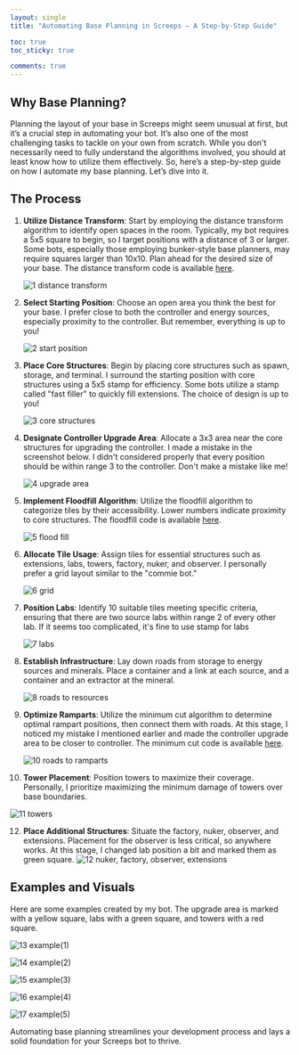 ```yaml
---
layout: single
title: "Automating Base Planning in Screeps – A Step-by-Step Guide"

toc: true
toc_sticky: true

comments: true
---
```

## Why Base Planning?

Planning the layout of your base in Screeps might seem unusual at first, but it’s a crucial step in automating your bot. It’s also one of the most challenging tasks to tackle on your own from scratch. While you don't necessarily need to fully understand the algorithms involved, you should at least know how to utilize them effectively. So, here’s a step-by-step guide on how I automate my base planning. Let’s dive into it.

## The Process

1. **Utilize Distance Transform**: Start by employing the distance transform algorithm to identify open spaces in the room. Typically, my bot requires a 5x5 square to begin, so I target positions with a distance of 3 or larger. Some bots, especially those employing bunker-style base planners, may require squares larger than 10x10. Plan ahead for the desired size of your base. The distance transform code is available [here](https://github.com/sy-harabi/screeps-algorithgm-utils/blob/33a0a406d86ed0a916d540340b3d07e3f5992065/utils.js#L10).

   ![1  distance transform](https://github.com/user-attachments/assets/fb8c5f03-9e0a-4579-82ff-a21a124a5380)

2. **Select Starting Position**: Choose an open area you think the best for your base. I prefer close to both the controller and energy sources, especially proximity to the controller. But remember, everything is up to you!

   ![2  start position](https://github.com/user-attachments/assets/88ee32ea-99ea-445b-ba3f-bbf76c26d37c)

3. **Place Core Structures**: Begin by placing core structures such as spawn, storage, and terminal. I surround the starting position with core structures using a 5x5 stamp for efficiency. Some bots utilize a stamp called "fast filler" to quickly fill extensions. The choice of design is up to you!

   ![3  core structures](https://github.com/user-attachments/assets/423a1593-08a4-4552-8b50-ee5cc6055e82)

4. **Designate Controller Upgrade Area**: Allocate a 3x3 area near the core structures for upgrading the controller. I made a mistake in the screenshot below. I didn't considered properly that every position should be within range 3 to the controller. Don't make a mistake like me!

   ![4  upgrade area](https://github.com/user-attachments/assets/7b300577-b6a7-4a92-bfe4-28af168811cb)

5. **Implement Floodfill Algorithm**: Utilize the floodfill algorithm to categorize tiles by their accessibility. Lower numbers indicate proximity to core structures. The floodfill code is available [here](https://github.com/sy-harabi/screeps-algorithgm-utils/blob/33a0a406d86ed0a916d540340b3d07e3f5992065/utils.js#L115).

   ![5  flood fill](https://github.com/user-attachments/assets/93ff0067-7c19-40c4-9835-65a4d8caf371)

6. **Allocate Tile Usage**: Assign tiles for essential structures such as extensions, labs, towers, factory, nuker, and observer. I personally prefer a grid layout similar to the "commie bot."

   ![6  grid](https://github.com/user-attachments/assets/11142e54-853e-458d-9040-a906dcb6e009)

7. **Position Labs**: Identify 10 suitable tiles meeting specific criteria, ensuring that there are two source labs within range 2 of every other lab. If it seems too complicated, it's fine to use stamp for labs

   ![7  labs](https://github.com/user-attachments/assets/553cfa99-8983-415a-a137-63b9ec336b82)

8. **Establish Infrastructure**: Lay down roads from storage to energy sources and minerals. Place a container and a link at each source, and a container and an extractor at the mineral.

   ![8  roads to resources](https://github.com/user-attachments/assets/eba74c08-c41d-4c7d-8f05-52633f11b3ba)

9. **Optimize Ramparts**: Utilize the minimum cut algorithm to determine optimal rampart positions, then connect them with roads. At this stage, I noticed my mistake I mentioned earlier and made the controller upgrade area to be closer to controller. The minimum cut code is available [here](https://github.com/sy-harabi/screeps-algorithgm-utils/blob/33a0a406d86ed0a916d540340b3d07e3f5992065/utils.js#L204).

   ![10  roads to ramparts](https://github.com/user-attachments/assets/1114dd73-d54a-4f31-9ebc-da26b38f85ee)

10. **Tower Placement**: Position towers to maximize their coverage. Personally, I prioritize maximizing the minimum damage of towers over base boundaries.

   ![11  towers](https://github.com/user-attachments/assets/e40d6a89-3fea-46a1-97bd-6e02599bf72f)

12. **Place Additional Structures**: Situate the factory, nuker, observer, and extensions. Placement for the observer is less critical, so anywhere works. At this stage, I changed lab position a bit and marked them as green square.  ![12  nuker, factory, observer, extensions](https://github.com/user-attachments/assets/c6e8da9c-9b8f-47f4-9972-131c51ffd832) 

## Examples and Visuals
Here are some examples created by my bot. The upgrade area is marked with a yellow square, labs with a green square, and towers with a red square.

   ![13  example(1)](https://github.com/user-attachments/assets/92005d2c-a093-45f3-ba20-cb7f6aad77c9)

   ![14  example(2)](https://github.com/user-attachments/assets/07b63b20-1057-4d9d-9d69-5198737e68cd)

   ![15  example(3)](https://github.com/user-attachments/assets/2cb0b637-7678-46e2-bba4-7d1cc9376b99)

   ![16  example(4)](https://github.com/user-attachments/assets/ef6e5ac0-cf8f-4c64-96b2-71e28c1d7f0f)

   ![17  example(5)](https://github.com/user-attachments/assets/aea38274-390a-4b1f-bbe8-555220f3d320)

Automating base planning streamlines your development process and lays a solid foundation for your Screeps bot to thrive.
